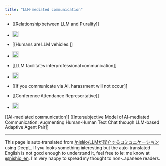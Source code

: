 ```yaml
---
title: "LLM-mediated communication"
---
```



- [[Relationship between LLM and Plurality]]
- <img src='https://scrapbox.io/api/pages/nishio-en/LLMとPluralityの関係/icon' alt='LLMとPluralityの関係.icon' height="19.5"/>
- [[Humans are LLM vehicles.]]
- <img src='https://scrapbox.io/api/pages/nishio-en/人間はLLMの乗り物/icon' alt='人間はLLMの乗り物.icon' height="19.5"/>
- [[LLM facilitates interprofessional communication]]
- <img src='https://scrapbox.io/api/pages/nishio-en/LLMは専門家間のコミュニケーションを円滑にする/icon' alt='LLMは専門家間のコミュニケーションを円滑にする.icon' height="19.5"/>
- [[If you communicate via AI, harassment will not occur.]]

- [[Conference Attendance Representative]]
- <img src='https://scrapbox.io/api/pages/nishio-en/会議出席代行/icon' alt='会議出席代行.icon' height="19.5"/>

[[AI-mediated communication]]
[[Intersubjective Model of AI-mediated Communication: Augmenting Human-Human Text Chat through LLM-based Adaptive Agent Pair]]

---
This page is auto-translated from [/nishio/LLMが媒介するコミュニケーション](https://scrapbox.io/nishio/LLMが媒介するコミュニケーション) using DeepL. If you looks something interesting but the auto-translated English is not good enough to understand it, feel free to let me know at [@nishio_en](https://twitter.com/nishio_en). I'm very happy to spread my thought to non-Japanese readers.